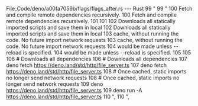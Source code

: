 File_Code/deno/a00fa7056b/flags/flags_after.rs --- Rust
 99           "                                                                                                                                               99           "
100 Fetch and compile remote dependencies recursively.                                                                                                       100 Fetch and compile remote dependencies recursively.
101                                                                                                                                                          101 
102 Downloads all statically imported scripts and save them in local                                                                                         102 Downloads all statically imported scripts and save them in local
103 cache, without running the code. No future import network requests                                                                                       103 cache, without running the code. No future import network requests
104 would be made unless --reload is specified.                                                                                                              104 would be made unless --reload is specified.
105                                                                                                                                                          105 
106   # Downloads all dependencies                                                                                                                           106   # Downloads all dependencies
107   deno fetch https://deno.land/std/http/file_server.ts                                                                                                   107   deno fetch https://deno.land/std/http/file_server.ts
108   # Once cached, static imports no longer send network requests                                                                                          108   # Once cached, static imports no longer send network requests
109   deno https://deno.land/std/http/file_server.ts                                                                                                         109   deno run -A https://deno.land/std/http/file_server.ts
110 ",                                                                                                                                                       110 ",

